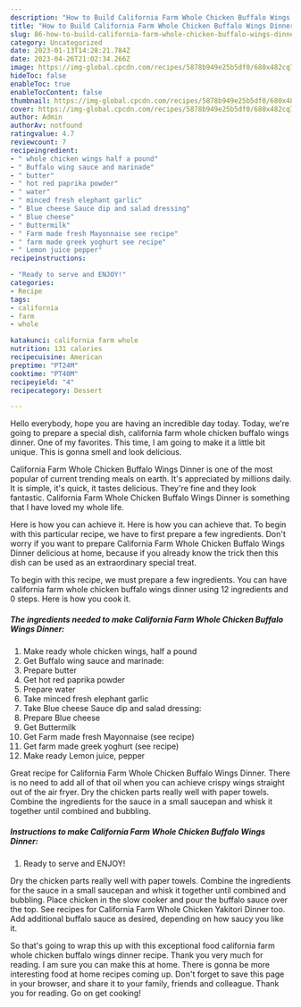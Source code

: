 ```yaml
---
description: "How to Build California Farm Whole Chicken Buffalo Wings Dinner the Delicious"
title: "How to Build California Farm Whole Chicken Buffalo Wings Dinner the Delicious"
slug: 86-how-to-build-california-farm-whole-chicken-buffalo-wings-dinner-the-delicious
category: Uncategorized
date: 2023-01-13T14:28:21.784Z
date: 2023-04-26T21:02:34.266Z
image: https://img-global.cpcdn.com/recipes/5878b949e25b5df0/680x482cq70/california-farm-whole-chicken-buffalo-wings-dinner-recipe-main-photo.jpg
hideToc: false
enableToc: true
enableTocContent: false
thumbnail: https://img-global.cpcdn.com/recipes/5878b949e25b5df0/680x482cq70/california-farm-whole-chicken-buffalo-wings-dinner-recipe-main-photo.jpg
cover: https://img-global.cpcdn.com/recipes/5878b949e25b5df0/680x482cq70/california-farm-whole-chicken-buffalo-wings-dinner-recipe-main-photo.jpg
author: Admin
authorAv: notfound
ratingvalue: 4.7
reviewcount: 7
recipeingredient:
- " whole chicken wings half a pound"
- " Buffalo wing sauce and marinade"
- " butter"
- " hot red paprika powder"
- " water"
- " minced fresh elephant garlic"
- " Blue cheese Sauce dip and salad dressing"
- " Blue cheese"
- " Buttermilk"
- " Farm made fresh Mayonnaise see recipe"
- " farm made greek yoghurt see recipe"
- " Lemon juice pepper"
recipeinstructions:

- "Ready to serve and ENJOY!"
categories:
- Recipe
tags:
- california
- farm
- whole

katakunci: california farm whole 
nutrition: 131 calories
recipecuisine: American
preptime: "PT24M"
cooktime: "PT40M"
recipeyield: "4"
recipecategory: Dessert

---
```



Hello everybody, hope you are having an incredible day today. Today, we're going to prepare a special dish, california farm whole chicken buffalo wings dinner. One of my favorites. This time, I am going to make it a little bit unique. This is gonna smell and look delicious.

California Farm Whole Chicken Buffalo Wings Dinner is one of the most popular of current trending meals on earth. It's appreciated by millions daily. It is simple, it's quick, it tastes delicious. They're fine and they look fantastic. California Farm Whole Chicken Buffalo Wings Dinner is something that I have loved my whole life.

Here is how you can achieve it. Here is how you can achieve that. To begin with this particular recipe, we have to first prepare a few ingredients. Don&#39;t worry if you want to prepare California Farm Whole Chicken Buffalo Wings Dinner delicious at home, because if you already know the trick then this dish can be used as an extraordinary special treat.


To begin with this recipe, we must prepare a few ingredients. You can have california farm whole chicken buffalo wings dinner using 12 ingredients and 0 steps. Here is how you cook it.

<!--inarticleads1-->

##### The ingredients needed to make California Farm Whole Chicken Buffalo Wings Dinner:

1. Make ready  whole chicken wings, half a pound
1. Get  Buffalo wing sauce and marinade:
1. Prepare  butter
1. Get  hot red paprika powder
1. Prepare  water
1. Take  minced fresh elephant garlic
1. Take  Blue cheese Sauce dip and salad dressing:
1. Prepare  Blue cheese
1. Get  Buttermilk
1. Get  Farm made fresh Mayonnaise (see recipe)
1. Get  farm made greek yoghurt (see recipe)
1. Make ready  Lemon juice, pepper


Great recipe for California Farm Whole Chicken Buffalo Wings Dinner. There is no need to add all of that oil when you can achieve crispy wings straight out of the air fryer. Dry the chicken parts really well with paper towels. Combine the ingredients for the sauce in a small saucepan and whisk it together until combined and bubbling. 

<!--inarticleads2-->

##### Instructions to make California Farm Whole Chicken Buffalo Wings Dinner:


1. Ready to serve and ENJOY!

Dry the chicken parts really well with paper towels. Combine the ingredients for the sauce in a small saucepan and whisk it together until combined and bubbling. Place chicken in the slow cooker and pour the buffalo sauce over the top. See recipes for California Farm Whole Chicken Yakitori Dinner too. Add additional buffalo sauce as desired, depending on how saucy you like it. 

So that's going to wrap this up with this exceptional food california farm whole chicken buffalo wings dinner recipe. Thank you very much for reading. I am sure you can make this at home. There is gonna be more interesting food at home recipes coming up. Don't forget to save this page in your browser, and share it to your family, friends and colleague. Thank you for reading. Go on get cooking!
